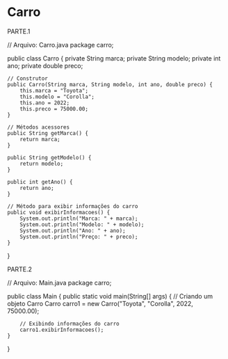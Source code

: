 # Carro


PARTE.1

// Arquivo: Carro.java
package carro;

public class Carro {
    private String marca;
    private String modelo;
    private int ano;
    private double preco;
    
    // Construtor
    public Carro(String marca, String modelo, int ano, double preco) {
        this.marca = "Toyota";
        this.modelo = "Corolla";
        this.ano = 2022;
        this.preco = 75000.00;
    }
    
    // Métodos acessores
    public String getMarca() {
        return marca;
    }
    
    public String getModelo() {
        return modelo;
    }
    
    public int getAno() {
        return ano;
    }
    
    // Método para exibir informações do carro
    public void exibirInformacoes() {
        System.out.println("Marca: " + marca);
        System.out.println("Modelo: " + modelo);
        System.out.println("Ano: " + ano);
        System.out.println("Preço: " + preco);
    }
}



PARTE.2



// Arquivo: Main.java
package carro;

public class Main {
    public static void main(String[] args) {
        // Criando um objeto Carro
        Carro carro1 = new Carro("Toyota", "Corolla", 2022, 75000.00);
        
        // Exibindo informações do carro
        carro1.exibirInformacoes();
    }
}
